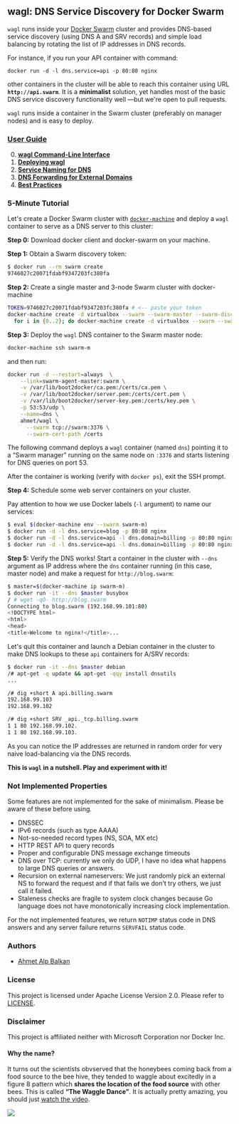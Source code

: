 ## wagl: DNS Service Discovery for Docker Swarm

`wagl` runs inside your [Docker Swarm][sw] cluster and provides
DNS-based service discovery (using DNS A and SRV records) and
simple load balancing by rotating the list of IP addresses in
DNS records.

For instance, if you run your API container with command:

    docker run -d -l dns.service=api -p 80:80 nginx

other containers in the cluster will be able to reach this container using URL
**`http://api.swarm`**. It is a **minimalist** solution, yet handles most of the
basic DNS service discovery functionality well ––but we're open to pull
requests.

`wagl` runs inside a container in the Swarm cluster (preferably on manager
nodes) and is easy to deploy.



### [User Guide](_docs/0-Index.md)

0. [**wagl Command-Line Interface**](_docs/1-Command-Line.md)
0. [**Deploying wagl**](_docs/2-Deploying.md)
0. [**Service Naming for DNS**](_docs/3-Service-Naming.md)
0. [**DNS Forwarding for External Domains**](_docs/4-External-DNS.md)
0. [**Best Practices**](_docs/5-Best-Practices.md)



### 5-Minute Tutorial

Let's create a Docker Swarm cluster with [`docker-machine`][machine] and deploy
a `wagl` container to serve as a DNS server to this cluster:

**Step 0:** Download docker client and docker-swarm on your machine.

**Step 1:** Obtain a Swarm discovery token:

```sh
$ docker run --rm swarm create
9746027c20071fdabf9347203fc380fa 
```

**Step 2:** Create a single master and 3-node Swarm cluster with docker-machine

```sh
TOKEN=9746027c20071fdabf9347203fc380fa # <-- paste your token
docker-machine create -d virtualbox --swarm --swarm-master --swarm-discovery token://$TOKEN swarm-m && \
  for i in {0..2}; do docker-machine create -d virtualbox --swarm --swarm-discovery token://$TOKEN swarm-$i; done
```

**Step 3:** Deploy the `wagl` DNS container to the Swarm master node:

```sh
docker-machine ssh swarm-m
```

and then run:

```sh
docker run -d --restart=always  \
    --link=swarm-agent-master:swarm \
    -v /var/lib/boot2docker/ca.pem:/certs/ca.pem \
    -v /var/lib/boot2docker/server.pem:/certs/cert.pem \
    -v /var/lib/boot2docker/server-key.pem:/certs/key.pem \
    -p 53:53/udp \
    --name=dns \
    ahmet/wagl \
      --swarm tcp://swarm:3376 \
      --swarm-cert-path /certs
```

The following command deploys a `wagl` container (named `dns`) pointing it to a
“Swarm manager” running on the same node on `:3376` and starts listening for DNS
queries on port 53.

After the container is working (verify with `docker ps`), exit the SSH prompt.

**Step 4:** Schedule some web server containers on your cluster.

Pay attention to how we use Docker labels (`-l` argument) to name our services:

```sh
$ eval $(docker-machine env --swarm swarm-m)
$ docker run -d -l dns.service=blog -p 80:80 nginx
$ docker run -d -l dns.service=api -l dns.domain=billing -p 80:80 nginx
$ docker run -d -l dns.service=api -l dns.domain=billing -p 80:80 nginx
```

**Step 5:** Verify the DNS works! Start a container in the cluster
with `--dns` argument as IP address where the `dns` container running (in this
case, master node) and make a request for `http://blog.swarm`:

```sh
$ master=$(docker-machine ip swarm-m)
$ docker run -it --dns $master busybox
/ # wget -qO- http://blog.swarm
Connecting to blog.swarm (192.168.99.101:80)
<!DOCTYPE html>
<html>
<head>
<title>Welcome to nginx!</title>...
```
Let's quit this container and launch a Debian container in the cluster to make DNS lookups
to these `api` containers for A/SRV records:

```sh
$ docker run -it --dns $master debian
/# apt-get -q update && apt-get -qqy install dnsutils
...

/# dig +short A api.billing.swarm
192.168.99.103
192.168.99.102

/# dig +short SRV _api._tcp.billing.swarm
1 1 80 192.168.99.102.
1 1 80 192.168.99.103.
```

As you can notice the IP addresses are returned in random order for very naive
load-balancing via the DNS records.

**This is `wagl` in a nutshell. Play and experiment with it!**



### Not Implemented Properties

Some features are not implemented for the sake of minimalism. Please be aware of
these before using.

* DNSSEC
* IPv6 records (such as type AAAA)
* Not-so-needed record types (NS, SOA, MX etc)
* HTTP REST API to query records
* Proper and configurable DNS message exchange timeouts
* DNS over TCP: currently we only do UDP, I have no idea what happens to large
  DNS queries or answers.
* Recursion on external nameservers: We just randomly pick an external NS to
  forward the request and if that fails we don't try others, we just call it
  failed.
* Staleness checks are fragile to system clock changes because Go language does
  not have monotonically increasing clock implementation.

For the not implemented features, we return `NOTIMP` status code in DNS answers
and any server failure returns `SERVFAIL` status code.



### Authors

* [Ahmet Alp Balkan](http://www.ahmetalpbalkan.com/)



### License

This project is licensed under Apache License Version 2.0. Please refer to
[LICENSE](LICENSE).



### Disclaimer

This project is affiliated neither with Microsoft Corporation nor Docker Inc.



#### Why the name?

It turns out the scientists obvserved that the honeybees coming back from a food
source to the bee hive, they tended to waggle about excitedly in a figure 8
pattern which **shares the location of the food source** with other bees. This
is called **“The Waggle Dance”**. It is actually pretty amazing, you should just
[watch the video][waggle-dance].

[![](http://cl.ly/image/1b3B3q410e0z/Image%202015-08-27%20at%204.01.12%20PM.png)][waggle-dance]

[sw]: https://github.com/docker/swarm
[machine]: https://github.com/docker/machine
[waggle-dance]: https://www.youtube.com/watch?v=bFDGPgXtK-U
